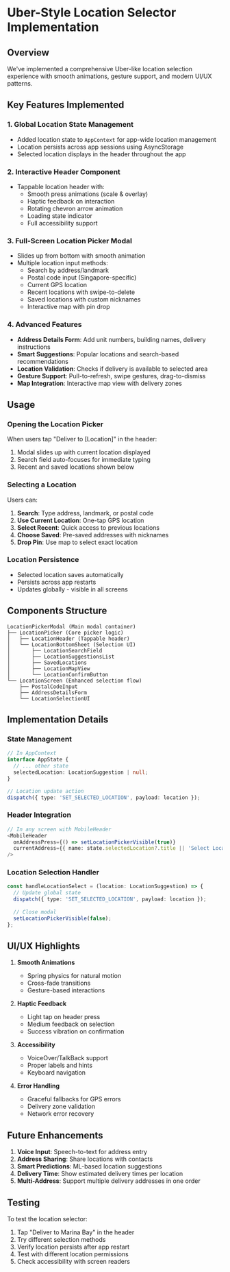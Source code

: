 # Uber-Style Location Selector Implementation

## Overview
We've implemented a comprehensive Uber-like location selection experience with smooth animations, gesture support, and modern UI/UX patterns.

## Key Features Implemented

### 1. **Global Location State Management**
- Added location state to `AppContext` for app-wide location management
- Location persists across app sessions using AsyncStorage
- Selected location displays in the header throughout the app

### 2. **Interactive Header Component**
- Tappable location header with:
  - Smooth press animations (scale & overlay)
  - Haptic feedback on interaction
  - Rotating chevron arrow animation
  - Loading state indicator
  - Full accessibility support

### 3. **Full-Screen Location Picker Modal**
- Slides up from bottom with smooth animation
- Multiple location input methods:
  - Search by address/landmark
  - Postal code input (Singapore-specific)
  - Current GPS location
  - Recent locations with swipe-to-delete
  - Saved locations with custom nicknames
  - Interactive map with pin drop

### 4. **Advanced Features**
- **Address Details Form**: Add unit numbers, building names, delivery instructions
- **Smart Suggestions**: Popular locations and search-based recommendations
- **Location Validation**: Checks if delivery is available to selected area
- **Gesture Support**: Pull-to-refresh, swipe gestures, drag-to-dismiss
- **Map Integration**: Interactive map view with delivery zones

## Usage

### Opening the Location Picker
When users tap "Deliver to [Location]" in the header:
1. Modal slides up with current location displayed
2. Search field auto-focuses for immediate typing
3. Recent and saved locations shown below

### Selecting a Location
Users can:
1. **Search**: Type address, landmark, or postal code
2. **Use Current Location**: One-tap GPS location
3. **Select Recent**: Quick access to previous locations
4. **Choose Saved**: Pre-saved addresses with nicknames
5. **Drop Pin**: Use map to select exact location

### Location Persistence
- Selected location saves automatically
- Persists across app restarts
- Updates globally - visible in all screens

## Components Structure

```
LocationPickerModal (Main modal container)
├── LocationPicker (Core picker logic)
│   ├── LocationHeader (Tappable header)
│   └── LocationBottomSheet (Selection UI)
│       ├── LocationSearchField
│       ├── LocationSuggestionsList
│       ├── SavedLocations
│       ├── LocationMapView
│       └── LocationConfirmButton
└── LocationScreen (Enhanced selection flow)
    ├── PostalCodeInput
    ├── AddressDetailsForm
    └── LocationSelectionUI
```

## Implementation Details

### State Management
```typescript
// In AppContext
interface AppState {
  // ... other state
  selectedLocation: LocationSuggestion | null;
}

// Location update action
dispatch({ type: 'SET_SELECTED_LOCATION', payload: location });
```

### Header Integration
```typescript
// In any screen with MobileHeader
<MobileHeader 
  onAddressPress={() => setLocationPickerVisible(true)}
  currentAddress={{ name: state.selectedLocation?.title || 'Select Location' }}
/>
```

### Location Selection Handler
```typescript
const handleLocationSelect = (location: LocationSuggestion) => {
  // Update global state
  dispatch({ type: 'SET_SELECTED_LOCATION', payload: location });
  
  // Close modal
  setLocationPickerVisible(false);
};
```

## UI/UX Highlights

1. **Smooth Animations**
   - Spring physics for natural motion
   - Cross-fade transitions
   - Gesture-based interactions

2. **Haptic Feedback**
   - Light tap on header press
   - Medium feedback on selection
   - Success vibration on confirmation

3. **Accessibility**
   - VoiceOver/TalkBack support
   - Proper labels and hints
   - Keyboard navigation

4. **Error Handling**
   - Graceful fallbacks for GPS errors
   - Delivery zone validation
   - Network error recovery

## Future Enhancements

1. **Voice Input**: Speech-to-text for address entry
2. **Address Sharing**: Share locations with contacts
3. **Smart Predictions**: ML-based location suggestions
4. **Delivery Time**: Show estimated delivery times per location
5. **Multi-Address**: Support multiple delivery addresses in one order

## Testing

To test the location selector:
1. Tap "Deliver to Marina Bay" in the header
2. Try different selection methods
3. Verify location persists after app restart
4. Test with different location permissions
5. Check accessibility with screen readers